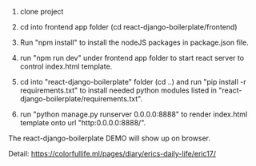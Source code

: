 
1. clone project


2. cd into frontend app folder (cd react-django-boilerplate/frontend)


3. Run "npm install" to install the nodeJS packages in package.json file.


4. run "npm run dev" under frontend app folder to start react server to control index.html template.


5. cd into "react-django-boilerplate" folder (cd ..) and run "pip install -r requirements.txt" to install needed python modules listed in "react-django-boilerplate/requirements.txt".


6. run "python manage.py runserver 0.0.0.0:8888" to render index.html template onto url "http:0.0.0.0:8888/".

The react-django-boilerplate DEMO will show up on browser.

Detail: https://colorfullife.ml/pages/diary/erics-daily-life/eric17/